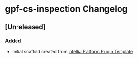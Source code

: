 <!-- Keep a Changelog guide -> https://keepachangelog.com -->

# gpf-cs-inspection Changelog

## [Unreleased]
### Added
- Initial scaffold created from [IntelliJ Platform Plugin Template](https://github.com/JetBrains/intellij-platform-plugin-template)
